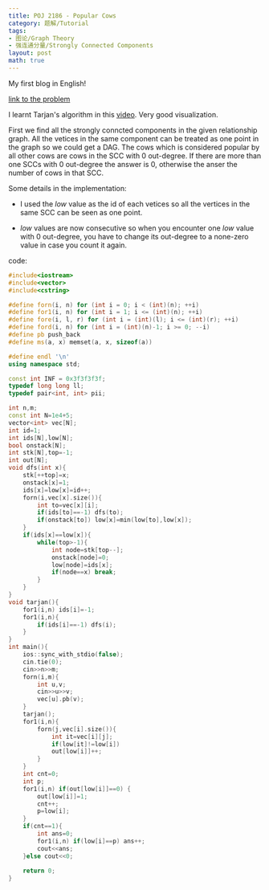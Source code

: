 ```yaml
---
title: POJ 2186 - Popular Cows
category: 题解/Tutorial
tags: 
- 图论/Graph Theory
- 强连通分量/Strongly Connected Components
layout: post
math: true
---
```


My first blog in English!

<!-- more -->

[link to the problem](http://poj.org/problem?id=2186)

I learnt Tarjan's algorithm in this [video](https://www.youtube.com/watch?v=TyWtx7q2D7Y). Very good visualization.

First we find all the strongly conncted components in the given relationship graph. All the vetices in the same component can be treated as one point in the graph so we could get a DAG. The cows which is considered popular by all other cows are cows in the SCC with 0 out-degree. If there are more than one SCCs with 0 out-degree the answer is 0, otherwise the anser the number of cows in that SCC.

Some details in the implementation:

* I used the $low$ value as the id of each vetices so all the vertices in the same SCC can be seen as one point.

* $low$ values are now consecutive so when you encounter one $low$ value with 0 out-degree, you have to change its out-degree to a none-zero value in case you count it again.

code:
```cpp
#include<iostream>
#include<vector>
#include<cstring>

#define forn(i, n) for (int i = 0; i < (int)(n); ++i)
#define for1(i, n) for (int i = 1; i <= (int)(n); ++i)
#define fore(i, l, r) for (int i = (int)(l); i <= (int)(r); ++i)
#define ford(i, n) for (int i = (int)(n)-1; i >= 0; --i)
#define pb push_back
#define ms(a, x) memset(a, x, sizeof(a))

#define endl '\n'
using namespace std;

const int INF = 0x3f3f3f3f;
typedef long long ll;
typedef pair<int, int> pii;

int n,m;
const int N=1e4+5;
vector<int> vec[N];
int id=1;
int ids[N],low[N];
bool onstack[N];
int stk[N],top=-1;
int out[N];
void dfs(int x){
    stk[++top]=x;
    onstack[x]=1;
    ids[x]=low[x]=id++;
    forn(i,vec[x].size()){
        int to=vec[x][i];
        if(ids[to]==-1) dfs(to);
        if(onstack[to]) low[x]=min(low[to],low[x]);
    }
    if(ids[x]==low[x]){
        while(top>-1){
            int node=stk[top--];
            onstack[node]=0;
            low[node]=ids[x];
            if(node==x) break;
        }
    }
}
void tarjan(){
    for1(i,n) ids[i]=-1;
    for1(i,n){
        if(ids[i]==-1) dfs(i);
    }
}
int main(){
    ios::sync_with_stdio(false);
    cin.tie(0);
    cin>>n>>m;
    forn(i,m){
        int u,v;
        cin>>u>>v;
        vec[u].pb(v);
    }
    tarjan();
    for1(i,n){
        forn(j,vec[i].size()){
            int it=vec[i][j];
            if(low[it]!=low[i])
            out[low[i]]++;
        }
    }
    int cnt=0;
    int p;
    for1(i,n) if(out[low[i]]==0) {
        out[low[i]]=1;
        cnt++;
        p=low[i];
    }
    if(cnt==1){
        int ans=0;
        for1(i,n) if(low[i]==p) ans++;
        cout<<ans;
    }else cout<<0;
    
    return 0;
}
```
